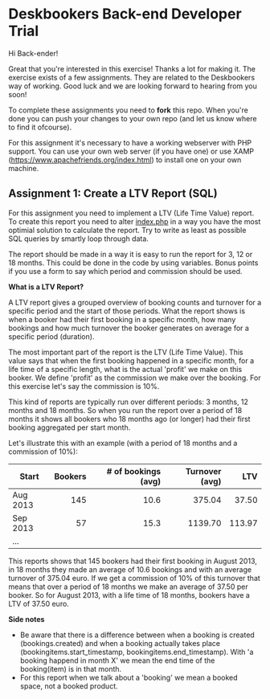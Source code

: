 # Deskbookers Back-end Developer Trial

Hi Back-ender!

Great that you're interested in this exercise! Thanks a lot for making it. The exercise exists of a few assignments. They are related to the Deskbookers way of working. Good luck and we are looking forward to hearing from you soon!

To complete these assignments you need to **fork** this repo. When you're done you can push your changes to your own repo (and let us know where to find it ofcourse).

For this assignment it's necessary to have a working webserver with PHP support. You can use your own web server (if you have one) or use XAMP (https://www.apachefriends.org/index.html) to install one on your own machine.

## Assignment 1: Create a LTV Report (SQL)

For this assignment you need to implement a LTV (Life Time Value) report. To create this report you need to alter [index.php](assignment1/index.php) in a way you have the most optimial solution to calculate the report. Try to write as least as possible SQL queries by smartly loop through data.

The report should be made in a way it is easy to run the report for 3, 12 or 18 months. This could be done in the code by using variables. Bonus points if you use a form to say which period and commission should be used.

**What is a LTV Report?**

A LTV report gives a grouped overview of booking counts and turnover for a specific period and the start of those periods. What the report shows is when a booker had their first booking in a specific month, how many bookings and how much turnover the booker generates on average for a specific period (duration).

The most important part of the report is the LTV (Life Time Value). This value says that when the first booking happened in a specific month, for a life time of a specific length, what is the actual 'profit' we make on this booker. We define 'profit' as the commission we make over the booking. For this exercise let's say the commission is 10%.

This kind of reports are typically run over different periods: 3 months, 12 months and 18 months. So when you run the report over a period of 18 months it shows all bookers who 18 months ago (or longer) had their first booking aggregated per start month.

Let's illustrate this with an example (with a period of 18 months and a commission of 10%):

| Start      | Bookers  | # of bookings (avg) | Turnover (avg) | LTV    |
|------------|---------:|--------------------:|---------------:|-------:|
| Aug 2013   | 145      | 10.6                | 375.04         | 37.50  |
| Sep 2013   | 57       | 15.3                | 1139.70        | 113.97 |
| ...        |          |                     |                |        |

This reports shows that 145 bookers had their first booking in August 2013, in 18 months they made an average of 10.6 bookings and with an average turnover of 375.04 euro. If we get a commission of 10% of this turnover that means that over a period of 18 months we make an average of 37.50 per booker. So for August 2013, with a life time of 18 months, bookers have a LTV of 37.50 euro.

**Side notes**

* Be aware that there is a difference between when a booking is created (bookings.created) and when a booking actually takes place (bookingitems.start_timestamp, bookingitems.end_timestamp). With 'a booking happend in month X' we mean the end time of the booking(item) is in that month.
* For this report when we talk about a 'booking' we mean a booked space, not a booked product.
